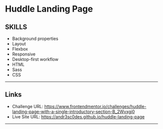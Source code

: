 # Huddle Landing Page

## SKILLS

- Background properties
- Layout
- Flexbox
- Responsive
- Desktop-first workflow
- HTML
- Sass
- CSS

---
## Links

- Challenge URL: https://www.frontendmentor.io/challenges/huddle-landing-page-with-a-single-introductory-section-B_2Wvxgi0
- Live Site URL: https://andr3sc0des.github.io/huddle-landing-page

---